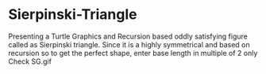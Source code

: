 # Sierpinski-Triangle
Presenting a Turtle Graphics and Recursion based oddly satisfying figure called as Sierpinski triangle. Since it is a highly symmetrical and based on recursion so to get the perfect shape, enter base length in multiple of 2 only
Check SG.gif
